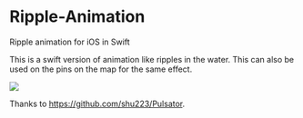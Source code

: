 # Ripple-Animation
Ripple animation for iOS in Swift

This is a swift version of animation like ripples in the water. This can also be used on the pins on the map for the same effect.

![](ripple-demo.gif)

Thanks to https://github.com/shu223/Pulsator. 
